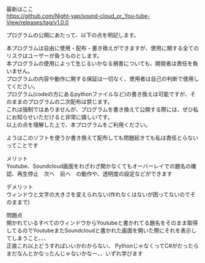 最新はここ  
https://github.com/Night-yap/sound-cloud_or_You-tube-View/releases/tag/v1.0.0  
  
プログラムの公開にあたって、以下の点を明記します。  
  
本プログラムは自由に使用・配布・書き換えができますが、使用に関する全てのリスクはユーザーが負うものとします。  
本プログラムの使用によって生じるいかなる損害についても、開発者は責任を負いません。  
プログラムの内容や動作に関する保証は一切なく、使用者は自己の判断で使用してください。  
プログラム(codeの方にあるpythonファイルなど)の書き換えは可能ですが、そのままのプログラムの二次配布は禁じます。  
これは強制ではありませんが、プログラムを書き換えて公開する際には、ぜひ私にお知らせいただけると非常に嬉しいです。  
以上の点を理解した上で、本プログラムをご利用ください。  
  
ようはこのソフトを使うか書き換えて配布しても問題起きても私は責任とらないってことです

メリット  
Youtube、Soundcloud画面をわざわざ開かなくてもオーバーレイでの題名の確認、再生停止　次へ　前へ　の動作や、透明度の設定などができます  
  
デメリット  
ウィンドウと文字の大きさを変えられない(作れなくはないが困ってないのでそのままで)  
  
問題点  
開かれているすべてのウィンドウからYoutubeと書かれてる題名をそのまま取得してるのでYoutubeまたSoundcloudと書かれた画面を開いた際にそれを表示してしまうこと、、、  
正直これ以上どうすればいいかわからない、
PythonじゃなくってC#がだったらまだなんとかなったんじゃないかなー、、いずれ学びます
